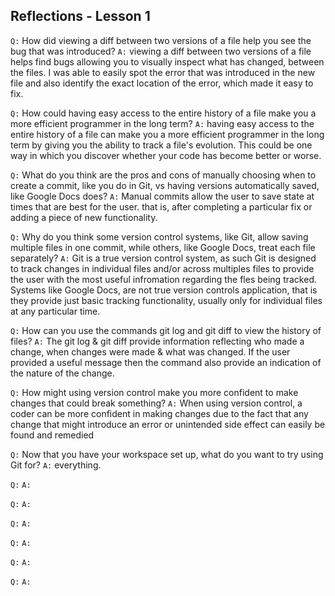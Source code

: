 ## Reflections - Lesson 1
`Q:` How did viewing a diff between two versions of a file help you see the bug that
was introduced?
`A:` viewing a diff between two versions of a file helps find bugs 
allowing you to visually inspect what has changed, between the files. I was able to easily spot the error that was introduced in the new file and also identify the exact location of the error, which made it easy to fix.

`Q:` How could having easy access to the entire history of a file make you a more efficient programmer in the long term?
`A:` having easy access to the entire history of a file can make you a more efficient programmer in the long term by giving you the ability to track a file's evolution. This could be one way in which you discover whether your code has become better or worse.

`Q:` What do you think are the pros and cons of manually choosing when to create a commit, like you do in Git, vs having versions automatically saved, like Google Docs does?
`A:` Manual commits allow the user to save state at times that are best for the user. that is, after completing a particular fix or adding  a piece of new functionality.

`Q:` Why do you think some version control systems, like Git, allow saving multiple files in one commit, while others, like Google Docs, treat each file separately?
`A:` Git is a true version control system, as such Git is designed to track changes in individual files and/or across multiples files to provide the user with the most useful infromation regarding the fles being tracked.
Systems like Google Docs, are not true version controls application, that is they provide just basic tracking functionality, usually only for individual files at any particular time.


`Q:` How can you use the commands git log and git diff to view the history of files?
`A:` The git log & git diff provide information reflecting who made a change, when changes were made & what was changed. If the user provided a useful message then the command also provide an indication of the nature of the change.

`Q:` How might using version control make you more confident to make changes that could break something?
`A:` When using version control, a coder can be more confident in making changes due to the fact that any change that might introduce an error or unintended side effect can easily be found and remedied

`Q:` Now that you have your workspace set up, what do you want to try using Git for?
`A:` everything.

`Q:` 
`A:` 

`Q:` 
`A:` 

`Q:` 
`A:` 

`Q:` 
`A:` 

`Q:` 
`A:` 

`Q:` 
`A:` 
